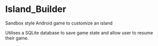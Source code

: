 # Island_Builder
 Sandbox style Android game to customize an island

Utilises a SQLite database to save game state and allow user to resume their game.
